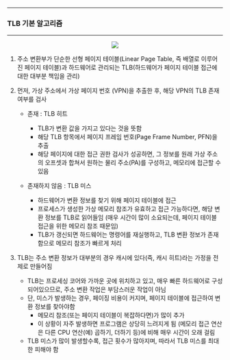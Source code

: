 -----
### TLB 기본 알고리즘
-----
<div align="center">
<img src="https://github.com/user-attachments/assets/24ab0cf5-d186-4278-b633-fa334b3a7552">
</div>

1. 주소 변환부가 단순한 선형 페이지 테이블(Linear Page Table, 즉 배열로 이루어진 페이지 테이블)과 하드웨어로 관리되는 TLB(하드웨어가 페이지 테이블 접근에 대한 대부분 책임을 관리)
2. 먼저, 가상 주소에서 가상 페이지 번호 (VPN)을 추출한 후, 해당 VPN의 TLB 존재 여부를 검사
   - 존재 : TLB 히트
     + TLB가 변환 값을 가지고 있다는 것을 뜻함
     + 해당 TLB 항목에서 페이지 프레임 번호(Page Frame Number, PFN)을 추출
     + 해당 페이지에 대한 접근 권한 검사가 성공하면, 그 정보를 원래 가상 주소의 오프셋과 합쳐서 원하는 물리 주소(PA)를 구성하고, 메모리에 접근할 수 있음

   - 존재하지 않음 : TLB 미스
     + 하드웨어가 변환 정보를 찾기 위해 페이지 테이블에 접근
     + 프로세스가 생성한 가상 메모리 참조가 유효하고 접근 가능하다면, 해당 변환 정보를 TLB로 읽어들임 (매우 시간이 많이 소요되는데, 페이지 테이블 접근을 위한 메모리 참조 때문임)
     + TLB가 갱신되면 하드웨어는 명령어를 재실행하고, TLB 변환 정보가 존재함으로 메모리 참조가 빠르게 처리

3. TLB는 주소 변환 정보가 대부분의 경우 캐시에 있다(즉, 캐시 히트)라는 가정을 전제로 만들어짐
   - TLB는 프로세싱 코어와 가까운 곳에 위치하고 있고, 매우 빠른 하드웨어로 구성되어있으므로, 주소 변환 작업은 부담스러운 작업이 아님
   - 단, 미스가 발생하는 경우, 페이징 비용이 커지며, 페이지 테이블에 접근하여 변환 정보를 찾아야함
     + 메모리 참조(또는 페이지 테이블이 복잡하다면)가 많이 추가
     + 이 상황이 자주 발생하면 프로그램은 상당히 느려지게 됨 (메모리 접근 연산은 다른 CPU 연산(예) 곱하기, 더하기 등)에 비해 매우 시간이 오래 걸림
   - TLB 미스가 많이 발생할수록, 접근 횟수가 많아지며, 따라서 TLB 미스를 최대한 피해야 함
